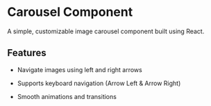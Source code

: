 # Carousel Component

A simple, customizable image carousel component built using React.

## Features

* Navigate images using left and right arrows

* Supports keyboard navigation (Arrow Left & Arrow Right)

* Smooth animations and transitions
